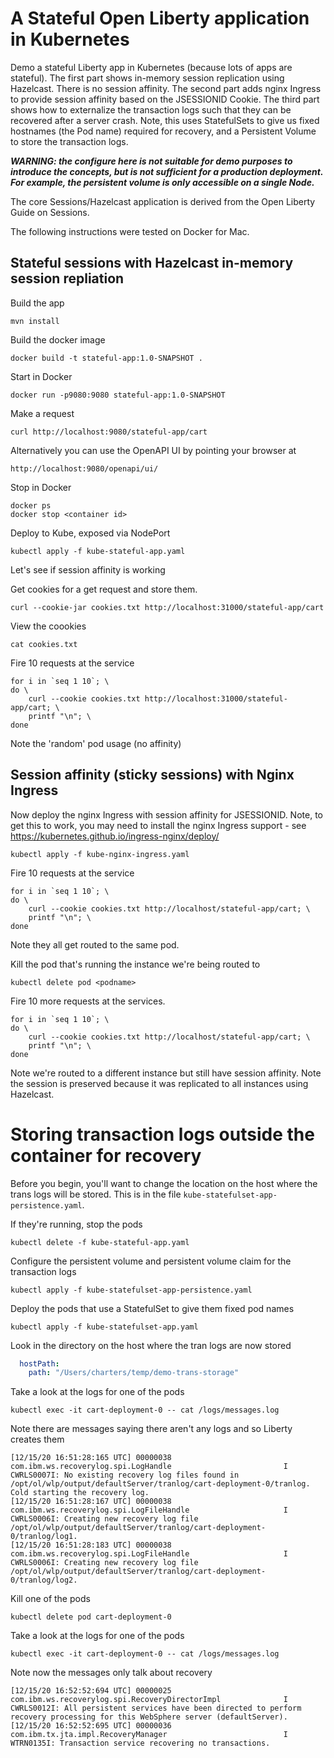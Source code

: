 # A Stateful Open Liberty application in Kubernetes

Demo a stateful Liberty app in Kubernetes (because lots of apps are stateful).  The first part shows in-memory session replication using Hazelcast.  There is no session affinity.  The second part adds nginx Ingress to provide session affinity based on the JSESSIONID Cookie.  The third part shows how to externalize the transaction logs such that they can be recovered after a server crash.  Note, this uses StatefulSets to give us fixed hostnames (the Pod name) required for recovery, and a Persistent Volume to store the transaction logs.

***WARNING: the configure here is not suitable for demo purposes to introduce the concepts, but is not sufficient for a production deployment.  For example, the persistent volume is only accessible on a single Node.***

The core Sessions/Hazelcast application is derived from the Open Liberty Guide on Sessions.

The following instructions were tested on Docker for Mac.

## Stateful sessions with Hazelcast in-memory session repliation

Build the app
```
mvn install
```

Build the docker image
```
docker build -t stateful-app:1.0-SNAPSHOT .
```

Start in Docker
```
docker run -p9080:9080 stateful-app:1.0-SNAPSHOT
```

Make a request
```
curl http://localhost:9080/stateful-app/cart
```

Alternatively you can use the OpenAPI UI by pointing your browser at
```
http://localhost:9080/openapi/ui/
```

Stop in Docker
```
docker ps
docker stop <container id>
```

Deploy to Kube, exposed via NodePort
```
kubectl apply -f kube-stateful-app.yaml
```

Let's see if session affinity is working

Get cookies for a get request and store them.
```
curl --cookie-jar cookies.txt http://localhost:31000/stateful-app/cart
```

View the coookies
```
cat cookies.txt
```

Fire 10 requests at the service
```
for i in `seq 1 10`; \
do \
    curl --cookie cookies.txt http://localhost:31000/stateful-app/cart; \
    printf "\n"; \
done
```
Note the 'random' pod usage (no affinity)

## Session affinity (sticky sessions) with Nginx Ingress

Now deploy the nginx Ingress with session affinity for JSESSIONID.  Note, to get this to work, you may need to install the nginx Ingress support - see https://kubernetes.github.io/ingress-nginx/deploy/
```
kubectl apply -f kube-nginx-ingress.yaml
```

Fire 10 requests at the service
```
for i in `seq 1 10`; \
do \
    curl --cookie cookies.txt http://localhost/stateful-app/cart; \
    printf "\n"; \
done
```
Note they all get routed to the same pod.

Kill the pod that's running the instance we're being routed to
```
kubectl delete pod <podname>
```

Fire 10 more requests at the services.  
```
for i in `seq 1 10`; \
do \
    curl --cookie cookies.txt http://localhost/stateful-app/cart; \
    printf "\n"; \
done
```
Note we're routed to a different instance but still have session affinity.  Note the session is preserved because it was replicated to all instances using Hazelcast.

# Storing transaction logs outside the container for recovery

Before you begin, you'll want to change the location on the host where the trans logs will be stored.  This is in the file `kube-statefulset-app-persistence.yaml`.

If they're running, stop the pods
```
kubectl delete -f kube-stateful-app.yaml
```

Configure the persistent volume and persistent volume claim for the transaction logs
```
kubectl apply -f kube-statefulset-app-persistence.yaml
```

Deploy the pods that use a StatefulSet to give them fixed pod names
```
kubectl apply -f kube-statefulset-app.yaml
```

Look in the directory on the host where the tran logs are now stored
```yaml
  hostPath:
    path: "/Users/charters/temp/demo-trans-storage"
```

Take a look at the logs for one of the pods
```
kubectl exec -it cart-deployment-0 -- cat /logs/messages.log
```

Note there are messages saying there aren't any logs and so Liberty creates them
```
[12/15/20 16:51:28:165 UTC] 00000038 com.ibm.ws.recoverylog.spi.LogHandle                         I CWRLS0007I: No existing recovery log files found in /opt/ol/wlp/output/defaultServer/tranlog/cart-deployment-0/tranlog. Cold starting the recovery log.
[12/15/20 16:51:28:167 UTC] 00000038 com.ibm.ws.recoverylog.spi.LogFileHandle                     I CWRLS0006I: Creating new recovery log file /opt/ol/wlp/output/defaultServer/tranlog/cart-deployment-0/tranlog/log1.
[12/15/20 16:51:28:183 UTC] 00000038 com.ibm.ws.recoverylog.spi.LogFileHandle                     I CWRLS0006I: Creating new recovery log file /opt/ol/wlp/output/defaultServer/tranlog/cart-deployment-0/tranlog/log2.
```

Kill one of the pods
```
kubectl delete pod cart-deployment-0
```

Take a look at the logs for one of the pods
```
kubectl exec -it cart-deployment-0 -- cat /logs/messages.log
```

Note now the messages only talk about recovery
```
[12/15/20 16:52:52:694 UTC] 00000025 com.ibm.ws.recoverylog.spi.RecoveryDirectorImpl              I CWRLS0012I: All persistent services have been directed to perform recovery processing for this WebSphere server (defaultServer).
[12/15/20 16:52:52:695 UTC] 00000036 com.ibm.tx.jta.impl.RecoveryManager                          I WTRN0135I: Transaction service recovering no transactions.
```